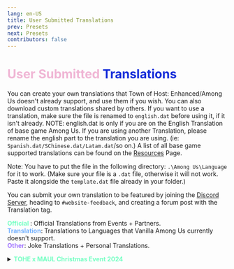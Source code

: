 ```yaml
---
lang: en-US
title: User Submitted Translations
prev: Presets
next: Presets
contributors: false
---
```


# <font color=#f0b6d5>User Submitted <font color=#142cd9>Translations</font></font>

You can create your own translations that Town of Host: Enhanced/Among Us doesn't already support, and use them if you wish. 
You can also download custom translations shared by others. If you want to use a translation, make sure the file is renamed to `english.dat` before using it, if it isn't already. 
NOTE: english.dat is only if you are on the English Translation of base game Among Us. If you are using another Translation, please rename the english part to the translation you are using. (ie: `Spanish.dat/SChinese.dat/Latam.dat`/so on.) 
A list of all base game supported translations can be found on the [Resources](./Resources.html) Page.

Note: You have to put the file in the following directory: `.\Among Us\Language` for it to work. (Make sure your file is a `.dat` file, otherwise it will not work. Paste it alongside the `template.dat` file already in your folder.)

You can submit your own translation to be featured by joining the [Discord Server](https://discord.gg/ten), heading to `#website-feedback`, and creating a forum post with the Translation tag.

<b><font color=#75ffc3>Official </font></b>: Official Translations from Events + Partners.<br>
<b><font color=#75b2ff>Translation</font></b>: Translations to Languages that Vanilla Among Us currently doesn't support.<br>
<b><font color=#a175ff>Other</font></b>: Joke Translations + Personal Translations.

<details>
<summary><b><font color=#75ffc3>TOHE x MAUL Christmas Event 2024</font></b></summary>

<a href="/translations/Christmas24.dat" download>Download this Translation</a><br>
Important Notes: This translation is what was used for the TOHE x MAUL Christmas Event in 2024 (12/29/24). This only affects some roles.

> Provided by: Sarhadactyl
</details>
